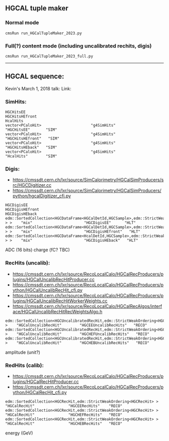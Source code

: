 
## HGCAL tuple maker 

### Normal mode
```
cmsRun run_HGCalTupleMaker_2023.py
```

### Full(?) content mode (including uncalibrated rechits, digis)
```
cmsRun run_HGCalTupleMaker_2023_full.py
```

- - - -

## HGCAL sequence:

Kevin's March 1, 2018 talk:
Link: 

### SimHits:
```
HGCHitsEE
HGCHitsHEfront
HcalHits
vector<PCaloHit>                      "g4SimHits"                 "HGCHitsEE"       "SIM"     
vector<PCaloHit>                      "g4SimHits"                 "HGCHitsHEfront"   "SIM"     
vector<PCaloHit>                      "g4SimHits"                 "HGCHitsHEback"   "SIM"     
vector<PCaloHit>                      "g4SimHits"                 "HcalHits"        "SIM"
```

### Digis:
* https://cmssdt.cern.ch/lxr/source/SimCalorimetry/HGCalSimProducers/src/HGCDigitizer.cc
* https://cmssdt.cern.ch/lxr/source/SimCalorimetry/HGCalSimProducers/python/hgcalDigitizer_cfi.py
```
HGCDigisEE
HGCDigisHEfront
HGCDigisHEback
edm::SortedCollection<HGCDataFrame<HGCalDetId,HGCSample>,edm::StrictWeakOrdering<HGCDataFrame<HGCalDetId,HGCSample> > >    "mix"                       "HGCDigisEE"      "HLT"     
edm::SortedCollection<HGCDataFrame<HGCalDetId,HGCSample>,edm::StrictWeakOrdering<HGCDataFrame<HGCalDetId,HGCSample> > >    "mix"                       "HGCDigisHEfront"   "HLT"     
edm::SortedCollection<HGCDataFrame<HcalDetId,HGCSample>,edm::StrictWeakOrdering<HGCDataFrame<HcalDetId,HGCSample> > >    "mix"                       "HGCDigisHEback"   "HLT"     
```
ADC (16 bits)
charge (fC? TBC)

### RecHits (uncalib):
* https://cmssdt.cern.ch/lxr/source/RecoLocalCalo/HGCalRecProducers/plugins/HGCalUncalibRecHitProducer.cc
* https://cmssdt.cern.ch/lxr/source/RecoLocalCalo/HGCalRecProducers/python/HGCalUncalibRecHit_cfi.py
* https://cmssdt.cern.ch/lxr/source/RecoLocalCalo/HGCalRecProducers/plugins/HGCalUncalibRecHitWorkerWeights.cc
* https://cmssdt.cern.ch/lxr/source/RecoLocalCalo/HGCalRecAlgos/interface/HGCalUncalibRecHitRecWeightsAlgo.h
```
edm::SortedCollection<HGCUncalibratedRecHit,edm::StrictWeakOrdering<HGCUncalibratedRecHit> >    "HGCalUncalibRecHit"        "HGCEEUncalibRecHits"   "RECO"    
edm::SortedCollection<HGCUncalibratedRecHit,edm::StrictWeakOrdering<HGCUncalibratedRecHit> >    "HGCalUncalibRecHit"        "HGCHEFUncalibRecHits"   "RECO"    
edm::SortedCollection<HGCUncalibratedRecHit,edm::StrictWeakOrdering<HGCUncalibratedRecHit> >    "HGCalUncalibRecHit"        "HGCHEBUncalibRecHits"   "RECO"    
```
amplitude (unit?)

### RedHits (calib):
* https://cmssdt.cern.ch/lxr/source/RecoLocalCalo/HGCalRecProducers/plugins/HGCalRecHitProducer.cc
* https://cmssdt.cern.ch/lxr/source/RecoLocalCalo/HGCalRecProducers/python/HGCalRecHit_cfi.py
```
edm::SortedCollection<HGCRecHit,edm::StrictWeakOrdering<HGCRecHit> >    "HGCalRecHit"               "HGCEERecHits"    "RECO"    
edm::SortedCollection<HGCRecHit,edm::StrictWeakOrdering<HGCRecHit> >    "HGCalRecHit"               "HGCHEFRecHits"   "RECO"    
edm::SortedCollection<HGCRecHit,edm::StrictWeakOrdering<HGCRecHit> >    "HGCalRecHit"               "HGCHEBRecHits"   "RECO"    
```
energy (GeV)

